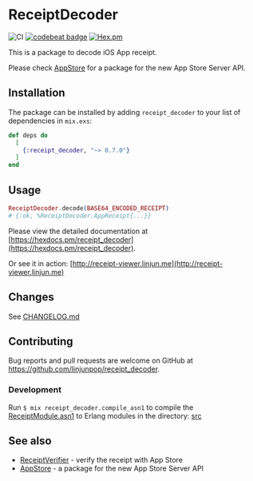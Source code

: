 # ReceiptDecoder

![CI](https://github.com/linjunpop/receipt_decoder/actions/workflows/ci.yml/badge.svg)
[![codebeat badge](https://codebeat.co/badges/55bc18a1-1ea8-4dda-b844-7e534c24fc66)](https://codebeat.co/projects/github-com-linjunpop-receipt_decoder-master)
[![Hex.pm](https://img.shields.io/hexpm/v/receipt_decoder.svg?maxAge=2592000)](https://hex.pm/packages/receipt_decoder)

This is a package to decode iOS App receipt.

Please check [AppStore](https://github.com/linjunpop/app_store) for a package for the new App Store Server API.

## Installation

The package can be installed by adding `receipt_decoder` to your list
of dependencies in `mix.exs`:

```elixir
def deps do
  [
    {:receipt_decoder, "~> 0.7.0"}
  ]
end
```

## Usage

```elixir
ReceiptDecoder.decode(BASE64_ENCODED_RECEIPT)
# {:ok, %ReceiptDecoder.AppReceipt{...}}
```

Please view the detailed documentation at [https://hexdocs.pm/receipt_decoder](https://hexdocs.pm/receipt_decoder).

Or see it in action: [http://receipt-viewer.linjun.me](http://receipt-viewer.linjun.me)

## Changes

See [CHANGELOG.md](CHANGELOG.md)

## Contributing

Bug reports and pull requests are welcome on GitHub at https://github.com/linjunpop/receipt_decoder.

### Development

Run `$ mix receipt_decoder.compile_asn1` to compile the [ReceiptModule.asn1](./asn1/ReceiptModule.asn1) to Erlang modules in the directory: [src](./src)

## See also

- [ReceiptVerifier](https://github.com/linjunpop/receipt_verifier) - verify the receipt with App Store
- [AppStore](https://github.com/linjunpop/app_store) - a package for the new App Store Server API
